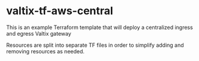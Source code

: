 # valtix-tf-aws-central
This is an example Terraform template that will deploy a centralized ingress and egress Valtix gateway

Resources are split into separate TF files in order to simplify adding and removing resources as needed.

